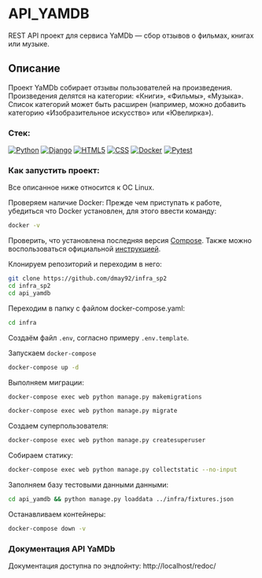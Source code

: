 # API_YAMDB
REST API проект для сервиса YaMDb — сбор отзывов о фильмах, книгах или музыке.

## Описание
Проект YaMDb собирает отзывы пользователей на произведения.
Произведения делятся на категории: «Книги», «Фильмы», «Музыка».
Список категорий  может быть расширен (например, можно добавить категорию «Изобразительное искусство» или «Ювелирка»).

### Стек:
[![Python](https://img.shields.io/badge/-Python-464641?style=flat-square&logo=Python)](https://www.python.org/)
[![Django](https://img.shields.io/badge/-Django-464646?style=flat-square&logo=Django)](https://www.djangoproject.com/)
[![HTML5](https://img.shields.io/badge/-HTML5-464646?style=flat-square&logo=html5)](https://en.wikipedia.org/wiki/HTML5)
[![CSS](https://img.shields.io/badge/-CSS-464646?style=flat-square&logo=css3)](https://en.wikipedia.org/wiki/CSS)
[![Docker](https://img.shields.io/badge/Docker-464646?style=flat-square&logo=docker)](https://www.docker.com/)
[![Pytest](https://img.shields.io/badge/-Pytest-464646?style=flat-square&logo=pytest)](https://docs.pytest.org/en/6.2.x/)

### Как запустить проект:
Все описанное ниже относится к ОС Linux.

Проверяем наличие Docker:
Прежде чем приступать к работе, убедиться что Docker установлен, для этого ввести команду:
```bash
docker -v
```
Проверить, что установлена последняя версия [Compose](https://docs.docker.com/compose/install/).
Также можно воспользоваться официальной [инструкцией](https://docs.docker.com/engine/install/).


Клонируем репозиторий и переходим в него:
```bash
git clone https://github.com/dmay92/infra_sp2
cd infra_sp2
cd api_yamdb
```

Переходим в папку с файлом docker-compose.yaml:
```bash
cd infra
```


Создаём файл `.env`, согласно примеру `.env.template`.


Запускаем `docker-compose`
   ```bash
   docker-compose up -d
   ```


Выполняем миграции:
```bash
docker-compose exec web python manage.py makemigrations
```
```bash
docker-compose exec web python manage.py migrate
```

Создаем суперпользователя:
```bash
docker-compose exec web python manage.py createsuperuser
```

Собираем статику:
```bash
docker-compose exec web python manage.py collectstatic --no-input
```

Заполняем базу тестовыми данными данными:
```bash
cd api_yamdb && python manage.py loaddata ../infra/fixtures.json
```

Останавливаем контейнеры:
```bash
docker-compose down -v
```

### Документация API YaMDb
Документация доступна по эндпойнту: http://localhost/redoc/